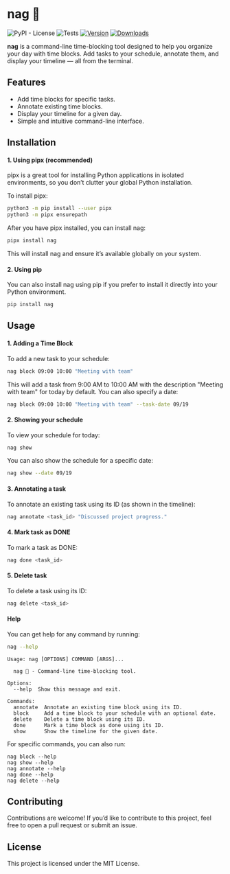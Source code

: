 # nag 🐍️

![PyPI - License](https://img.shields.io/pypi/l/nag)
![Tests](https://github.com/ykumards/nag/actions/workflows/test.yaml/badge.svg)
[![Version](https://img.shields.io/pypi/v/nag.svg)](https://pypi.org/project/nag/)
[![Downloads](https://static.pepy.tech/badge/nag)](https://pepy.tech/project/nag)


**nag** is a command-line time-blocking tool designed to help you organize your day with time blocks. Add tasks to your schedule, annotate them, and display your timeline — all from the terminal.

## Features

- Add time blocks for specific tasks.
- Annotate existing time blocks.
- Display your timeline for a given day.
- Simple and intuitive command-line interface.

## Installation

#### 1. Using pipx (recommended)

pipx is a great tool for installing Python applications in isolated environments, so you don’t clutter your global Python installation.

To install pipx:
```bash
python3 -m pip install --user pipx
python3 -m pipx ensurepath
```

After you have pipx installed, you can install nag:

```bash
pipx install nag
```

This will install nag and ensure it’s available globally on your system.

#### 2. Using pip

You can also install nag using pip if you prefer to install it directly into your Python environment.

```bash
pip install nag
```

## Usage

#### 1. Adding a Time Block

To add a new task to your schedule:

```bash
nag block 09:00 10:00 "Meeting with team"
```

This will add a task from 9:00 AM to 10:00 AM with the description "Meeting with team" for today by default. You can also specify a date:

```bash
nag block 09:00 10:00 "Meeting with team" --task-date 09/19
```

#### 2. Showing your schedule

To view your schedule for today:

```bash
nag show
```

You can also show the schedule for a specific date:

```bash
nag show --date 09/19
```

#### 3. Annotating a task

To annotate an existing task using its ID (as shown in the timeline):

```bash
nag annotate <task_id> "Discussed project progress."
```

#### 4. Mark task as DONE

To mark a task as DONE:

```bash
nag done <task_id>
```

#### 5. Delete task

To delete a task using its ID:

```bash
nag delete <task_id>
```

#### Help

You can get help for any command by running:

```bash
nag --help
```

```
Usage: nag [OPTIONS] COMMAND [ARGS]...

  nag 🐍️ - Command-line time-blocking tool.

Options:
  --help  Show this message and exit.

Commands:
  annotate  Annotate an existing time block using its ID.
  block     Add a time block to your schedule with an optional date.
  delete    Delete a time block using its ID.
  done      Mark a time block as done using its ID.
  show      Show the timeline for the given date.
```

For specific commands, you can also run:

```
nag block --help
nag show --help
nag annotate --help
nag done --help
nag delete --help
```

## Contributing

Contributions are welcome! If you’d like to contribute to this project, feel free to open a pull request or submit an issue.

## License
This project is licensed under the MIT License.